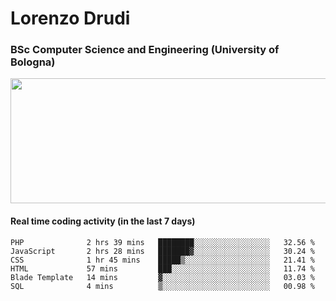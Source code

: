 # Lorenzo Drudi
### BSc Computer Science and Engineering (University of Bologna)

<img src="https://github-readme-stats-lorenzodrudi.vercel.app//api?username=LorenzoDrudi&count_private=true&show_icons=true&theme=gruvbox" height=200px width=550px>

<!---Use wakatime plugins to track the coding time--->
#### Real time coding activity (in the last 7 days)
<!--START_SECTION:waka-->

```text
PHP              2 hrs 39 mins   ████████░░░░░░░░░░░░░░░░░   32.56 %
JavaScript       2 hrs 28 mins   ███████▓░░░░░░░░░░░░░░░░░   30.24 %
CSS              1 hr 45 mins    █████▒░░░░░░░░░░░░░░░░░░░   21.41 %
HTML             57 mins         ███░░░░░░░░░░░░░░░░░░░░░░   11.74 %
Blade Template   14 mins         ▓░░░░░░░░░░░░░░░░░░░░░░░░   03.03 %
SQL              4 mins          ▒░░░░░░░░░░░░░░░░░░░░░░░░   00.98 %
```

<!--END_SECTION:waka-->

